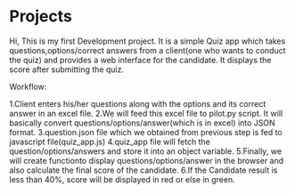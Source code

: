 # Projects

Hi, This is my first Development project. It is a simple Quiz app which takes questions,options/correct answers from a client(one who wants to conduct the quiz) and provides a web interface for the candidate. It displays the score after submitting the quiz. 


Workflow:

1.Client enters his/her questions along with the options and its correct answer in an excel file.
2.We will feed this excel file to pilot.py script. It will basically convert questions/options/answer(which is in excel) into JSON format.
3.question.json file which we obtained from previous step is fed to javascript file(quiz_app.js)
4.quiz_app file will fetch the question/options/answers and store it into an object variable.
5.Finally, we will create  functionto display questions/options/answer in the browser and also calculate the final score of the candidate.
6.If the Candidate result is less than 40%, score will be displayed in red or else in green.






